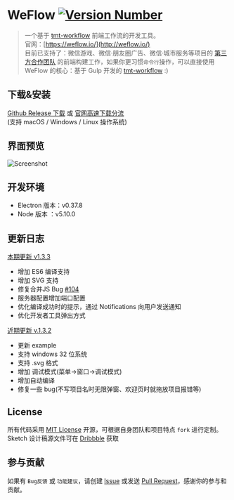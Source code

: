 # WeFlow [![Version Number](https://img.shields.io/github/release/Tencent/WeFlow.svg?style=flat)](https://github.com/Tencent/WeFlow/ "Version Number")

> 一个基于 [tmt-workflow](https://github.com/weixin/tmt-workflow) 前端工作流的开发工具。  
> 官网：[https://weflow.io/](http://weflow.io/)  
> 目前已支持了：微信游戏、微信·朋友圈广告、微信·城市服务等项目的 [第三方合作团队](http://ad.weixin.qq.com/learn/2-3-3--%E5%89%8D%E7%AB%AF%E5%B7%A5%E4%BD%9C%E6%B5%81) 的前端构建工作，如果你更习惯`命令行`操作，可以直接使用 WeFlow 的核心：基于 Gulp 开发的 [tmt-workflow](https://github.com/weixin/tmt-workflow) :)

## 下载&安装

[Github Release 下载](https://github.com/weixin/WeFlow/releases) 或 [官网高速下载分流](https://weflow.io/#download)  
(支持 macOS / Windows / Linux 操作系统)

## 界面预览

![Screenshot](http://ww2.sinaimg.cn/large/644eac00jw1f4hedcpqvsj21e01fednq.jpg)

## 开发环境

- Electron 版本：v0.37.8
- Node 版本    ：v5.10.0

## 更新日志

[本期更新 v1.3.3](https://github.com/Tencent/WeFlow/releases)

* 增加 ES6 编译支持
* 增加 SVG 支持
* 修复合并JS Bug [#104](https://github.com/Tencent/WeFlow/issues/104)
* 服务器配置增加端口配置
* 优化编译成功时的提示，通过 Notifications 向用户发送通知
* 优化开发者工具弹出方式

[近期更新 v.1.3.2](https://github.com/Tencent/WeFlow/releases)

* 更新 example
* 支持 windows 32 位系统
* 支持 .svg 格式
* 增加 调试模式(菜单->窗口->调试模式)
* 增加自动编译
* 修复一些 bug(不写项目名时无限弹窗、欢迎页时就拖放项目报错等)

## License

所有代码采用 [MIT License](http://opensource.org/licenses/MIT) 开源，可根据自身团队和项目特点 `fork` 进行定制。  
Sketch 设计稿源文件可在 [Dribbble](https://dribbble.com/hzlzh/projects/380016-WeFlow) 获取

## 参与贡献
 
如果有 `Bug反馈` 或 `功能建议`，请创建 [Issue](https://github.com/weixin/WeFlow/issues) 或发送 [Pull Request](https://github.com/weixin/WeFlow/pulls)，感谢你的参与和贡献。
